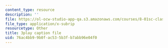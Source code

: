 ```yaml
---
content_type: resource
description: ''
file: https://ol-ocw-studio-app-qa.s3.amazonaws.com/courses/8-01sc-classical-mechanics-fall-2016/76ac4bb99b0fac535b3fb7abb96e04f0_5oLLnCGStUc.srt
file_type: application/x-subrip
resourcetype: Other
title: 3play caption file
uid: 76ac4bb9-9b0f-ac53-5b3f-b7abb96e04f0
---
```

